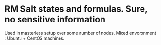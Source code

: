 # RM Salt states and formulas. Sure, no sensitive information
Used in masterless setup over some number of nodes. 
Mixed envoronment : Ubuntu + CentOS machines. 


